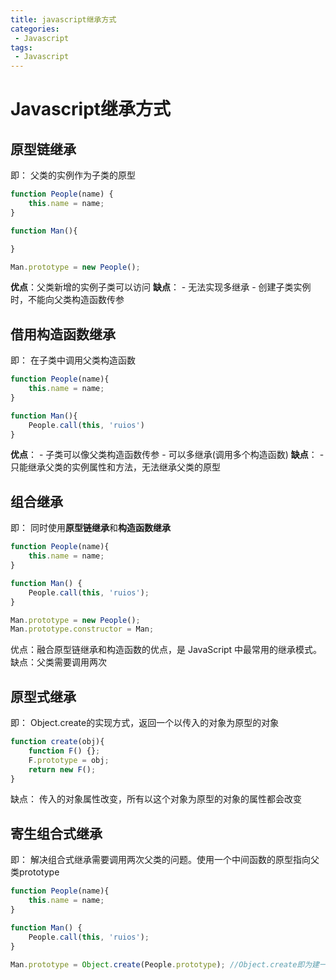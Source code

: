 ```yaml
---
title: javascript继承方式
categories:
 - Javascript
tags:
 - Javascript
---
```


# Javascript继承方式


## 原型链继承

即： 父类的实例作为子类的原型

```js
function People(name) {
    this.name = name;
}

function Man(){

}

Man.prototype = new People();
```

**优点**：父类新增的实例子类可以访问
**缺点**：
    - 无法实现多继承
    - 创建子类实例时，不能向父类构造函数传参


## 借用构造函数继承

即： 在子类中调用父类构造函数

```js
function People(name){
    this.name = name;
}

function Man(){
    People.call(this, 'ruios')
}

```

**优点**：
    - 子类可以像父类构造函数传参
    - 可以多继承(调用多个构造函数)
**缺点**：
    - 只能继承父类的实例属性和方法，无法继承父类的原型

## 组合继承

即： 同时使用**原型链继承**和**构造函数继承**

```js
function People(name){
    this.name = name;
}

function Man() {
    People.call(this, 'ruios');
}

Man.prototype = new People();
Man.prototype.constructor = Man;
```

优点：融合原型链继承和构造函数的优点，是 JavaScript 中最常用的继承模式。
缺点：父类需要调用两次

## 原型式继承

即： Object.create的实现方式，返回一个以传入的对象为原型的对象

```js
function create(obj){
    function F() {};
    F.prototype = obj;
    return new F();
}
```

缺点： 传入的对象属性改变，所有以这个对象为原型的对象的属性都会改变


## 寄生组合式继承

即： 解决组合式继承需要调用两次父类的问题。使用一个中间函数的原型指向父类prototype

```js
function People(name){
    this.name = name;
}

function Man() {
    People.call(this, 'ruios');
}

Man.prototype = Object.create(People.prototype); //Object.create即为建一个中间函数，使其原型指向传入对象，返回这个函数的实例

```